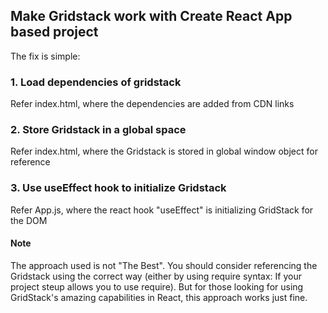 ## Make Gridstack work with Create React App based project

The fix is simple:

### 1. Load dependencies of gridstack
Refer index.html, where the dependencies are added from CDN links

### 2. Store Gridstack in a global space
Refer index.html, where the Gridstack is stored in global window object for reference

### 3. Use useEffect hook to initialize Gridstack
Refer App.js, where the react hook "useEffect" is initializing GridStack for the DOM

#### Note
The approach used is not "The Best". You should consider referencing the Gridstack using the correct way (either by using require syntax: If your project steup allows you to use require). But for those looking for using GridStack's amazing capabilities in React, this approach works just fine.
